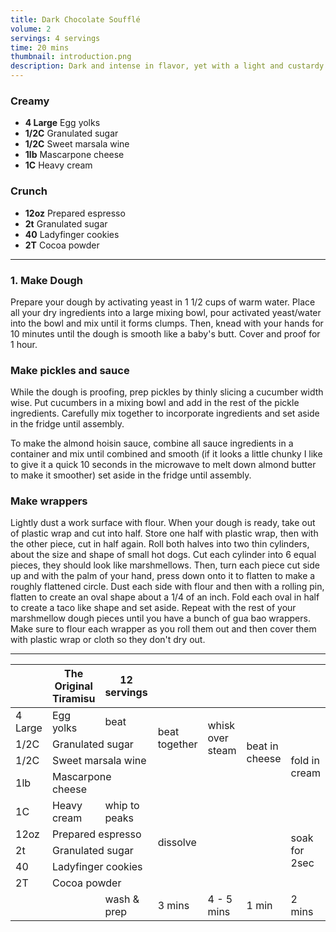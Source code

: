 ```yaml
---
title: Dark Chocolate Soufflé
volume: 2
servings: 4 servings
time: 20 mins
thumbnail: introduction.png
description: Dark and intense in flavor, yet with a light and custardy texture, a chocolate soufflé is an eternal showstopper of a dessert. To get that intense chocolate flavor, this version uses a base of melted butter and chocolate without any starch.
---
```


### Creamy
* **4 Large** Egg yolks
* **1/2C** Granulated sugar
* **1/2C** Sweet marsala wine
* **1lb** Mascarpone cheese
* **1C** Heavy cream

### Crunch
* **12oz** Prepared espresso
* **2t** Granulated sugar
* **40** Ladyfinger cookies
* **2T** Cocoa powder

---

### 1. Make Dough
Prepare your dough by activating yeast in 1 1/2 cups of warm water. Place all your dry ingredients into a large mixing bowl, pour activated yeast/water into the bowl and mix until it forms clumps. Then, knead with your hands for 10 minutes until the dough is smooth like a baby's butt. Cover and proof for 1 hour.

### Make pickles and sauce
While the dough is proofing, prep pickles by thinly slicing a cucumber width wise. Put cucumbers in a mixing bowl and add in the rest of the pickle ingredients. Carefully mix together to incorporate ingredients and set aside in the fridge until assembly.

To make the almond hoisin sauce, combine all sauce ingredients in a container and mix until combined and smooth (if it looks a little chunky I like to give it a quick 10 seconds in the microwave to melt down almond butter to make it smoother) set aside in the fridge until assembly. 

### Make wrappers
Lightly dust a work surface with flour. When your dough is ready, take out of plastic wrap and cut into half. Store one half with plastic wrap, then with the other piece, cut in half again. Roll both halves into two thin cylinders, about the size and shape of small hot dogs. Cut each cylinder into 6 equal pieces, they should look like marshmellows. Then, turn each piece cut side up and with the palm of your hand, press down onto it to flatten to make a roughly flattened circle. Dust each side with flour and then with a rolling pin, flatten to create an oval shape about a 1/4 of an inch. Fold each oval in half to create a taco like shape and set aside. Repeat with the rest of your marshmellow dough pieces until you have a bunch of gua bao wrappers. Make sure to flour each wrapper as you roll them out and then cover them with plastic wrap or cloth so they don't dry out.

---

<table>
<thead>
  <tr>
    <th></th>
    <th>The Original Tiramisu</th>
    <th>12 servings</th>
    <th></th>
    <th></th>
    <th></th>
    <th></th>
    <th></th>
    <th></th>
    <th>30 mins + 4 hrs</th>
  </tr>
</thead>
<tbody>
  <tr>
    <td>4 Large</td>
    <td>Egg yolks</td>
    <td>beat</td>
    <td rowspan="3">beat together</td>
    <td rowspan="3">whisk over steam</td>
    <td rowspan="4">beat in cheese</td>
    <td rowspan="5">fold in cream</td>
    <td rowspan="8">assemble together</td>
    <td rowspan="9">sift cocoa onto rest</td>
    <td rowspan="9">refridgerate dish</td>
  </tr>
  <tr>
    <td>1/2C</td>
    <td colspan="2">Granulated sugar</td>
  </tr>
  <tr>
    <td>1/2C</td>
    <td colspan="2">Sweet marsala wine</td>
  </tr>
  <tr>
    <td>1lb</td>
    <td colspan="2">Mascarpone cheese</td>
    <td colspan="2"></td>
  </tr>
  <tr>
    <td>1C</td>
    <td>Heavy cream</td>
    <td>whip to peaks</td>
    <td colspan="3"></td>
  </tr>
  <tr>
    <td>12oz</td>
    <td colspan="2">Prepared espresso</td>
    <td rowspan="2">dissolve</td>
    <td colspan="2" rowspan="2"></td>
    <td rowspan="3">soak for 2sec</td>
  </tr>
  <tr>
    <td>2t</td>
    <td colspan="2">Granulated sugar</td>
  </tr>
  <tr>
    <td>40</td>
    <td colspan="2">Ladyfinger cookies</td>
    <td colspan="3"></td>
  </tr>
  <tr>
    <td>2T</td>
    <td colspan="2">Cocoa powder</td>
    <td colspan="5"></td>
  </tr>
  <tr>
    <td></td>
    <td></td>
    <td>wash &amp; prep</td>
    <td>3 mins</td>
    <td>4 - 5 mins</td>
    <td>1 min</td>
    <td>2 mins</td>
    <td>5 - 10 mins</td>
    <td>1 min</td>
    <td>4 hrs</td>
  </tr>
</tbody>
</table>
